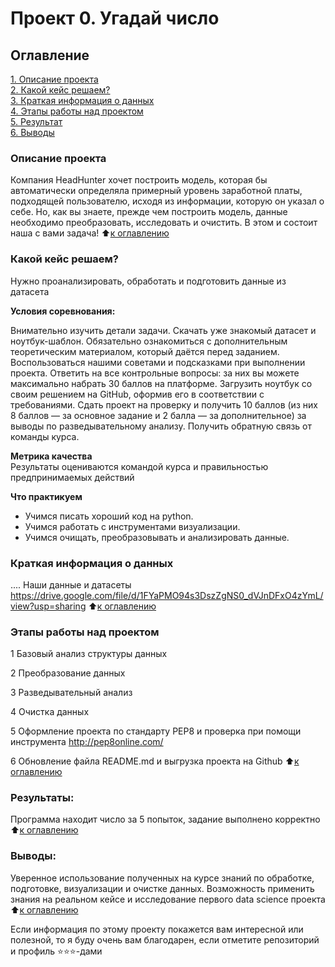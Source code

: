 # Проект 0. Угадай число

## Оглавление  
[1. Описание проекта](.README.md#Описание-проекта)  
[2. Какой кейс решаем?](.README.md#Какой-кейс-решаем)  
[3. Краткая информация о данных](.README.md#Краткая-информация-о-данных)  
[4. Этапы работы над проектом](.README.md#Этапы-работы-над-проектом)  
[5. Результат](.README.md#Результат)    
[6. Выводы](.README.md#Выводы) 

### Описание проекта    
Компания HeadHunter хочет построить модель, которая бы автоматически определяла примерный уровень заработной платы, подходящей пользователю, исходя из информации, которую он указал о себе. Но, как вы знаете, прежде чем построить модель, данные необходимо преобразовать, исследовать и очистить. В этом и состоит наша с вами задача!
:arrow_up:[к оглавлению](_)


### Какой кейс решаем?    
Нужно проанализировать, обработать и подготовить данные из датасета

**Условия соревнования:**  

Внимательно изучить детали задачи.
Скачать уже знакомый датасет и ноутбук-шаблон.
Обязательно ознакомиться с дополнительным теоретическим материалом, который даётся перед заданием.
Воспользоваться нашими советами и подсказками при выполнении проекта.
Ответить на все контрольные вопросы: за них вы можете максимально набрать 30 баллов на платформе.
Загрузить ноутбук со своим решением на GitHub, оформив его в соответствии с требованиями.
Сдать проект на проверку и получить 10 баллов (из них 8 баллов — за основное задание и 2 балла — за дополнительное) за выводы по разведывательному анализу.
Получить обратную связь от команды курса.

**Метрика качества**     
Результаты оцениваются командой курса и правильностью предпринимаемых действий

**Что практикуем**     
- Учимся писать хороший код на python.
- Учимся работать с инструментами визуализации.
- Учимся очищать, преобразовывать и анализировать данные.

### Краткая информация о данных
....
  Наши данные и датасеты https://drive.google.com/file/d/1FYaPMO94s3DszZgNS0_dVJnDFxO4zYmL/view?usp=sharing
:arrow_up:[к оглавлению](.README.md#Оглавление)


### Этапы работы над проектом  

1 Базовый анализ структуры данных

2 Преобразование данных

3 Разведывательный анализ

4 Очистка данных

5 Оформление проекта по стандарту PEP8 и проверка при помощи инструмента http://pep8online.com/

6 Обновление файла README.md и выгрузка проекта на Github
:arrow_up:[к оглавлению](.README.md#Оглавление)


### Результаты:  

Программа находит число за 5 попыток, задание выполнено корректно
:arrow_up:[к оглавлению](.README.md#Оглавление)


### Выводы:  

Уверенное использование полученных на курсе знаний по обработке, подготовке, визуализации и очистке данных. Возможность применить знания на реальном кейсе и исследование первого data science проекта
:arrow_up:[к оглавлению](.README.md#Оглавление)


Если информация по этому проекту покажется вам интересной или полезной, то я буду очень вам благодарен, если отметите репозиторий и профиль ⭐️⭐️⭐️-дами